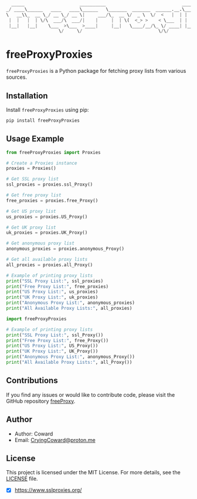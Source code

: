 ```python
  _____                     __________                             __________                     .__               
_/ ____\______   ____   ____\______   \_______  _______  ______.__.\______   \_______  _______  __|__| ____   ______
\   __\\_  __ \_/ __ \_/ __ \|     ___/\_  __ \/  _ \  \/  <   |  | |     ___/\_  __ \/  _ \  \/  /  |/ __ \ /  ___/
 |  |   |  | \/\  ___/\  ___/|    |     |  | \(  <_> >    < \___  | |    |     |  | \(  <_> >    <|  \  ___/ \___ \ 
 |__|   |__|    \___  >\___  >____|     |__|   \____/__/\_ \/ ____| |____|     |__|   \____/__/\_ \__|\___  >____  >
                    \/     \/                             \/\/                                   \/       \/     \/ 
```


# freeProxyProxies

`freeProxyProxies` is a Python package for fetching proxy lists from various sources.

## Installation

Install `freeProxyProxies` using pip:

```bash
pip install freeProxyProxies
```

## Usage Example

```python
from freeProxyProxies import Proxies

# Create a Proxies instance
proxies = Proxies()

# Get SSL proxy list
ssl_proxies = proxies.ssl_Proxy()

# Get free proxy list
free_proxies = proxies.free_Proxy()

# Get US proxy list
us_proxies = proxies.US_Proxy()

# Get UK proxy list
uk_proxies = proxies.UK_Proxy()

# Get anonymous proxy list
anonymous_proxies = proxies.anonymous_Proxy()

# Get all available proxy lists
all_proxies = proxies.all_Proxy()

# Example of printing proxy lists
print("SSL Proxy List:", ssl_proxies)
print("Free Proxy List:", free_proxies)
print("US Proxy List:", us_proxies)
print("UK Proxy List:", uk_proxies)
print("Anonymous Proxy List:", anonymous_proxies)
print("All Available Proxy Lists:", all_proxies)
```

```python
import freeProxyProxies

# Example of printing proxy lists
print("SSL Proxy List:", ssl_Proxy())
print("Free Proxy List:", free_Proxy())
print("US Proxy List:", US_Proxy())
print("UK Proxy List:", UK_Proxy())
print("Anonymous Proxy List:", anonymous_Proxy())
print("All Available Proxy Lists:", all_Proxy())
```

## Contributions

If you find any issues or would like to contribute code, please visit the GitHub repository [freeProxy](https://github.com/yourusername/freeProxy).

## Author

- Author: Coward
- Email: CryingCoward@proton.me

## License

This project is licensed under the MIT License. For more details, see the [LICENSE](LICENSE) file.

- [x] https://www.sslproxies.org/
